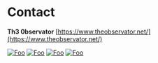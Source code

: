 # Contact

**Th3 0bservator** [https://www.theobservator.net/](https://www.theobservator.net/)

[![Foo](https://img.shields.io/badge/RSS-FFA500?style=for-the-badge&logo=rss&logoColor=white)](https://www.theobservator.net/) 
[![Foo](https://img.shields.io/badge/Twitter-1DA1F2?style=for-the-badge&logo=twitter&logoColor=white)](https://twitter.com/th3_0bservator) 
[![Foo](https://img.shields.io/badge/GitHub-100000?style=for-the-badge&logo=github&logoColor=white)](https://github.com/guibacellar/) 
[![Foo](https://img.shields.io/badge/LinkedIn-0077B5?style=for-the-badge&logo=linkedin&logoColor=white)](https://www.linkedin.com/in/guilherme-bacellar/)
